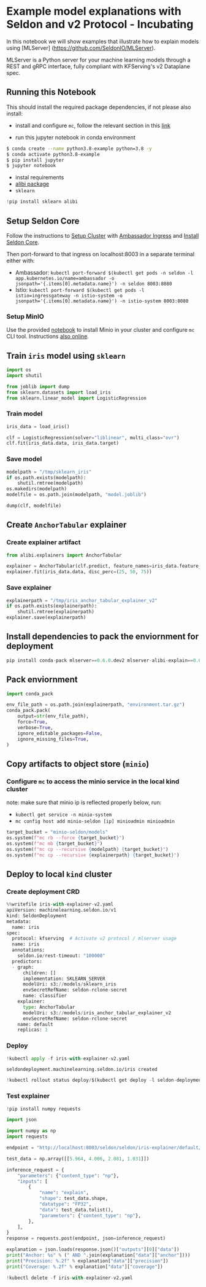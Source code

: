 # Example model explanations with Seldon  and v2 Protocol - Incubating

In this notebook we will show examples that illustrate how to explain models using [MLServer] (https://github.com/SeldonIO/MLServer).

MLServer is a Python server for your machine learning models through a REST and gRPC interface, fully compliant with KFServing's v2 Dataplane spec. 

## Running this Notebook

 This should install the required package dependencies, if not please also install:
 
- install and configure `mc`, follow the relevant section in this [link](../notebooks/minio_setup.md)

- run this jupyter notebook in conda environment
```bash
$ conda create --name python3.8-example python=3.8 -y
$ conda activate python3.8-example
$ pip install jupyter
$ jupyter notebook
```

- instal requirements
 - [alibi package](https://pypi.org/project/alibi/)
 - `sklearn`


```python
!pip install sklearn alibi
```

## Setup Seldon Core

Follow the instructions to [Setup Cluster](../notebooks/seldon-core-setup.md#setup-cluster) with [Ambassador Ingress](../notebooks/seldon-core-setup.md#ambassador) and [Install Seldon Core](../notebooks/seldon-core-setup.md#Install-Seldon-Core).

 Then port-forward to that ingress on localhost:8003 in a separate terminal either with:

 * Ambassador: `kubectl port-forward $(kubectl get pods -n seldon -l app.kubernetes.io/name=ambassador -o jsonpath='{.items[0].metadata.name}') -n seldon 8003:8080`
 * Istio: `kubectl port-forward $(kubectl get pods -l istio=ingressgateway -n istio-system -o jsonpath='{.items[0].metadata.name}') -n istio-system 8003:8080`

### Setup MinIO

Use the provided [notebook](../notebooks/minio_setup.md) to install Minio in your cluster and configure `mc` CLI tool. 
Instructions [also online](../notebooks/minio_setup.md).

## Train `iris` model using `sklearn`


```python
import os
import shutil

from joblib import dump
from sklearn.datasets import load_iris
from sklearn.linear_model import LogisticRegression
```

### Train model


```python
iris_data = load_iris()

clf = LogisticRegression(solver="liblinear", multi_class="ovr")
clf.fit(iris_data.data, iris_data.target)
```

### Save model


```python
modelpath = "/tmp/sklearn_iris"
if os.path.exists(modelpath):
    shutil.rmtree(modelpath)
os.makedirs(modelpath)
modelfile = os.path.join(modelpath, "model.joblib")

dump(clf, modelfile)
```

## Create `AnchorTabular` explainer 

### Create explainer artifact


```python
from alibi.explainers import AnchorTabular

explainer = AnchorTabular(clf.predict, feature_names=iris_data.feature_names)
explainer.fit(iris_data.data, disc_perc=(25, 50, 75))
```

### Save explainer


```python
explainerpath = "/tmp/iris_anchor_tabular_explainer_v2"
if os.path.exists(explainerpath):
    shutil.rmtree(explainerpath)
explainer.save(explainerpath)
```

## Install dependencies to pack the enviornment for deployment


```python
pip install conda-pack mlserver==0.6.0.dev2 mlserver-alibi-explain==0.6.0.dev2
```

## Pack enviornment


```python
import conda_pack

env_file_path = os.path.join(explainerpath, "environment.tar.gz")
conda_pack.pack(
    output=str(env_file_path),
    force=True,
    verbose=True,
    ignore_editable_packages=False,
    ignore_missing_files=True,
)
```

## Copy artifacts to object store (`minio`)

### Configure `mc` to access the minio service in the local kind cluster
note: make sure that minio ip is reflected properly below, run:
- `kubectl get service -n minio-system`
- `mc config host add minio-seldon [ip] minioadmin minioadmin`


```python
target_bucket = "minio-seldon/models"
os.system(f"mc rb --force {target_bucket}")
os.system(f"mc mb {target_bucket}")
os.system(f"mc cp --recursive {modelpath} {target_bucket}")
os.system(f"mc cp --recursive {explainerpath} {target_bucket}")
```

## Deploy to local `kind` cluster

### Create deployment CRD


```python
%%writefile iris-with-explainer-v2.yaml
apiVersion: machinelearning.seldon.io/v1
kind: SeldonDeployment
metadata:
  name: iris
spec:
  protocol: kfserving  # Activate v2 protocol / mlserver usage
  name: iris
  annotations:
    seldon.io/rest-timeout: "100000"
  predictors:
  - graph:
      children: []
      implementation: SKLEARN_SERVER
      modelUri: s3://models/sklearn_iris
      envSecretRefName: seldon-rclone-secret
      name: classifier
    explainer:
      type: AnchorTabular
      modelUri: s3://models/iris_anchor_tabular_explainer_v2
      envSecretRefName: seldon-rclone-secret
    name: default
    replicas: 1
```

### Deploy


```python
!kubectl apply -f iris-with-explainer-v2.yaml
```

    seldondeployment.machinelearning.seldon.io/iris created



```python
!kubectl rollout status deploy/$(kubectl get deploy -l seldon-deployment-id=iris -o jsonpath='{.items[0].metadata.name}')
```

### Test explainer


```python
!pip install numpy requests
```


```python
import json

import numpy as np
import requests
```


```python
endpoint = "http://localhost:8003/seldon/seldon/iris-explainer/default/v2/models/iris-default-explainer/infer"

test_data = np.array([[5.964, 4.006, 2.081, 1.031]])

inference_request = {
    "parameters": {"content_type": "np"},
    "inputs": [
        {
            "name": "explain",
            "shape": test_data.shape,
            "datatype": "FP32",
            "data": test_data.tolist(),
            "parameters": {"content_type": "np"},
        },
    ],
}
response = requests.post(endpoint, json=inference_request)

explanation = json.loads(response.json()["outputs"][0]["data"])
print("Anchor: %s" % (" AND ".join(explanation["data"]["anchor"])))
print("Precision: %.2f" % explanation["data"]["precision"])
print("Coverage: %.2f" % explanation["data"]["coverage"])
```


```python
!kubectl delete -f iris-with-explainer-v2.yaml
```


```python

```
